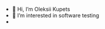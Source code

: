 - 👋 Hi, I’m Oleksii Kupets
- 👀 I’m interested in software testing
- 
<!---
oleksiikts/oleksiikts is a ✨ special ✨ repository because its `README.md` (this file) appears on your GitHub profile.
You can click the Preview link to take a look at your changes.
--->
